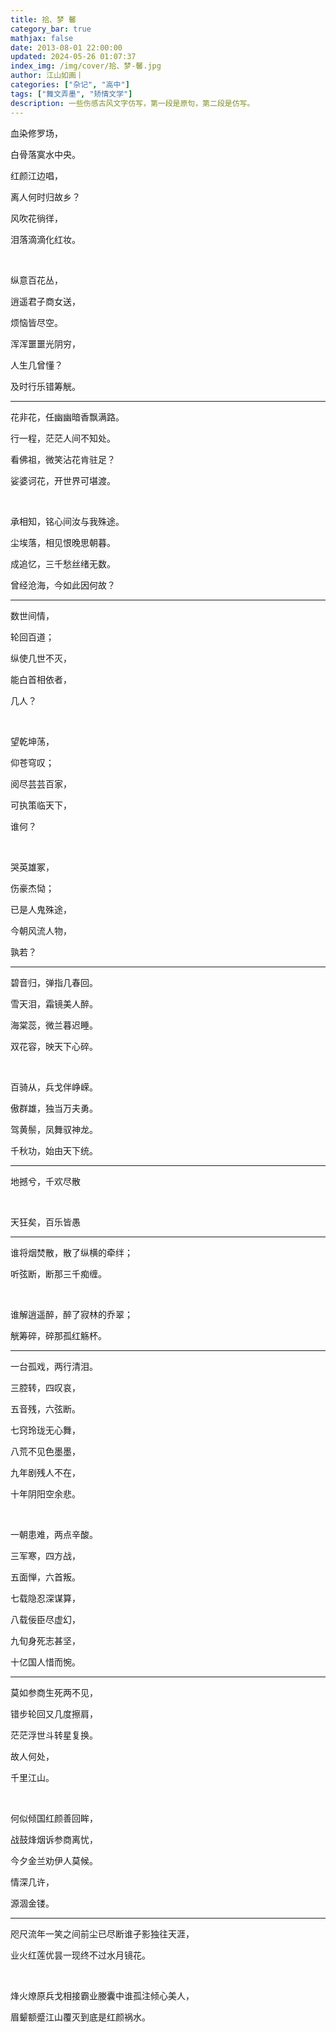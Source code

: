 ```yaml
---
title: 拾、梦 馨
category_bar: true
mathjax: false
date: 2013-08-01 22:00:00
updated: 2024-05-26 01:07:37
index_img: /img/cover/拾、梦-馨.jpg
author: 江山如画丨
categories: ["杂记", "高中"]
tags: ["舞文弄墨", "矫情文学"]
description: 一些伤感古风文字仿写，第一段是原句，第二段是仿写。
---
```


血染修罗场，

白骨落寞水中央。

红颜江边唱，

离人何时归故乡？

风吹花徜徉，

泪落滴滴化红妆。

<br/>

纵意百花丛，

逍遥君子商女送，

烦恼皆尽空。

浑浑噩噩光阴穷，

人生几曾懂？

及时行乐错筹觥。

---

花非花，任幽幽暗香飘满路。

行一程，茫茫人间不知处。

看佛祖，微笑沾花肯驻足？

娑婆诃花，开世界可堪渡。

<br/>

承相知，铭心间汝与我殊途。

尘埃落，相见恨晚思朝暮。

成追忆，三千愁丝绪无数。

曾经沧海，今如此因何故？

---

数世间情，

轮回百道；

纵使几世不灭，

能白首相依者，

几人？

<br/>

望乾坤荡，

仰苍穹叹；

阅尽芸芸百家，

可执策临天下，

谁何？

<br/>

哭英雄冢，

伤豪杰恸；

已是人鬼殊途，

今朝风流人物，

孰若？

---

碧音归，弹指几春回。

雪天泪，霜镜美人醉。

海棠蕊，微兰暮迟睡。

双花容，映天下心碎。

<br/>

百骑从，兵戈伴峥嵘。

傲群雄，独当万夫勇。

驾黄鬃，凤舞驭神龙。

千秋功，始由天下统。

---

地撼兮，千欢尽散

<br/>

天狂矣，百乐皆愚

---

谁将烟焚散，散了纵横的牵绊；

听弦断，断那三千痴缠。

<br/>

谁解逍遥醉，醉了寂林的乔翠；

觥筹碎，碎那孤红觞杯。

---

一台孤戏，两行清泪。

三腔转，四叹哀，

五音残，六弦断。

七窍玲珑无心舞，

八荒不见色墨墨，

九年剧残人不在，

十年阴阳空余悲。

<br/>

一朝患难，两点辛酸。

三军寒，四方战，

五面惮，六首叛。

七载隐忍深谋算，

八载佞臣尽虚幻，

九旬身死志甚坚，

十亿国人惜而惋。

---

莫如参商生死两不见，

错步轮回又几度擦肩，

茫茫浮世斗转星复换。

故人何处，

千里江山。

<br/>

何似倾国红颜善回眸，

战鼓烽烟诉参商离忧，

今夕金兰劝伊人莫候。

情深几许，

源涸金镂。

---

咫尺流年一笑之间前尘已尽断谁孑影独往天涯，

业火红莲优昙一现终不过水月镜花。

<br/>

烽火燎原兵戈相接霸业媵囊中谁孤注倾心美人，

眉颦额蹙江山覆灭到底是红颜祸水。